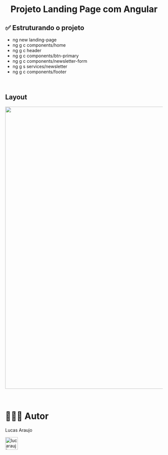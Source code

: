 <h1 align="center">Projeto Landing Page com Angular</h1>

## ✅ Estruturando o projeto

- ng new landing-page
- ng g c components/home
- ng g c header
- ng g c components/btn-primary
- ng g c components/newsletter-form
- ng g s services/newsletter
- ng g c components/footer

<br>

## Layout

<p align="left"><img width="900px" src="" /></p>

<br>

# 👨🏼‍🎓 Autor

Lucas Araujo

<a href="https://www.linkedin.com/in/lucarauj"><img alt="lucarauj | LinkdeIN" width="40px" src="https://user-images.githubusercontent.com/43545812/144035037-0f415fc7-9f96-4517-a370-ccc6e78a714b.png" /></a>
